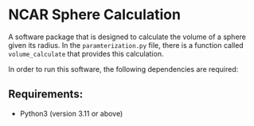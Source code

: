 # NCAR Sphere Calculation

A software package that is designed to calculate the volume of a sphere given its radius. In the ```paramterization.py``` file, there is a function called ```volume_calculate``` that 
provides this calculation.

In order to run this software, the following dependencies are required:

## Requirements:

* Python3 (version 3.11 or above)




